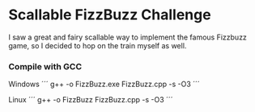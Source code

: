# Scallable FizzBuzz Challenge

I saw a great and fairy scallable way to implement the famous Fizzbuzz game, so I decided to hop on the train myself as well.

### Compile with GCC

Windows
´´´
g++ -o FizzBuzz.exe FizzBuzz.cpp -s -O3
´´´

Linux
´´´
g++ -o FizzBuzz FizzBuzz.cpp -s -O3
´´´
